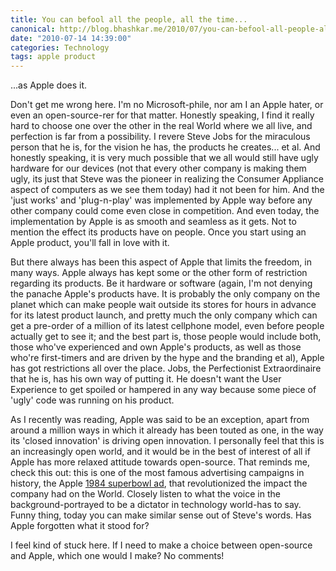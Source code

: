 ```yaml
---
title: You can befool all the people, all the time...
canonical: http://blog.bhashkar.me/2010/07/you-can-befool-all-people-all-time.html
date: "2010-07-14 14:39:00"
categories: Technology
tags: apple product
---
```

...as Apple does it.

Don't get me wrong here. I'm no Microsoft-phile, nor am I an Apple hater, or even an open-source-rer for that matter. Honestly speaking, I find it really hard to choose one over the other in the real World where we all live, and perfection is far from a possibility.<span class="more"></span> I revere Steve Jobs for the miraculous person that he is, for the vision he has, the products he creates... et al. And honestly speaking, it is very much possible that we all would still have ugly hardware for our devices (not that every other company is making them ugly, its just that Steve was the pioneer in realizing the Consumer Appliance aspect of computers as we see them today) had it not been for him. And the 'just works' and 'plug-n-play' was implemented by Apple way before any other company could come even close in competition. And even today, the implementation by Apple is as smooth and seamless as it gets. Not to mention the effect its products have on people. Once you start using an Apple product, you'll fall in love with it.

But there always has been this aspect of Apple that limits the freedom, in many ways. Apple always has kept some or the other form of restriction regarding its products. Be it hardware or software (again, I'm not denying the panache Apple's products have. It is probably the only company on the planet which can make people wait outside its stores for hours in advance for its latest product launch, and pretty much the only company which can get a pre-order of a million of its latest cellphone model, even before people actually get to see it; and the best part is, those people would include both, those who've experienced and own Apple's products, as well as those who're first-timers and are driven by the hype and the branding et al), Apple has got restrictions all over the place. Jobs, the Perfectionist Extraordinaire that he is, has his own way of putting it. He doesn't want the User Experience to get spoiled or hampered in any way because some piece of 'ugly' code was running on his product.

As I recently was reading, Apple was said to be an exception, apart from around a million ways in which it already has been touted as one, in the way its 'closed innovation' is driving open innovation. I personally feel that this is an increasingly open world, and it would be in the best of interest of all if Apple has more relaxed attitude towards open-source. That reminds me, check this out: this is one of the most famous advertising campaigns in history, the Apple [1984 superbowl ad](http://www.youtube.com/watch?v=OYecfV3ubP8), that revolutionized the impact the company had on the World. Closely listen to what the voice in the background-portrayed to be a dictator in technology world-has to say. Funny thing, today you can make similar sense out of Steve's words. Has Apple forgotten what it stood for?

I feel kind of stuck here. If I need to make a choice between open-source and Apple, which one would I make? No comments!